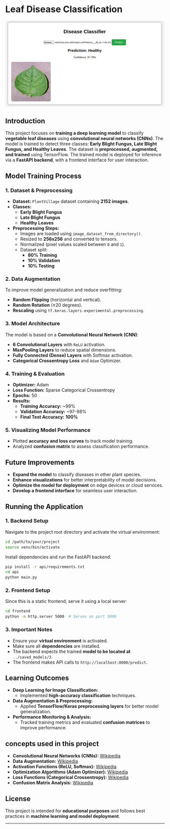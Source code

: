 # Leaf Disease Classification

![Leaf Disease Classification](disease_class1.png)

## Introduction
This project focuses on **training a deep learning model** to classify **vegetable leaf diseases** using **convolutional neural networks (CNNs)**. The model is trained to detect three classes: **Early Blight Fungus, Late Blight Fungus, and Healthy Leaves**. The dataset is **preprocessed, augmented, and trained** using TensorFlow. The trained model is deployed for inference via a **FastAPI backend**, with a frontend interface for user interaction.

## Model Training Process
### **1. Dataset & Preprocessing**
- **Dataset:** `PlantVillage` dataset containing **2152 images**.
- **Classes:**
  - **Early Blight Fungus**
  - **Late Blight Fungus**
  - **Healthy Leaves**
- **Preprocessing Steps:**
  - Images are loaded using `image_dataset_from_directory()`.
  - Resized to **256x256** and converted to tensors.
  - Normalized (pixel values scaled between `0` and `1`).
  - Dataset split:
    - **80% Training**
    - **10% Validation**
    - **10% Testing**

### **2. Data Augmentation**
To improve model generalization and reduce overfitting:
- **Random Flipping** (horizontal and vertical).
- **Random Rotation** (±20 degrees).
- **Rescaling** using `tf.keras.layers.experimental.preprocessing`.

### **3. Model Architecture**
The model is based on a **Convolutional Neural Network (CNN)**:
- **6 Convolutional Layers** with `ReLU` activation.
- **MaxPooling Layers** to reduce spatial dimensions.
- **Fully Connected (Dense) Layers** with Softmax activation.
- **Categorical Crossentropy Loss** and `Adam` Optimizer.

### **4. Training & Evaluation**
- **Optimizer:** Adam
- **Loss Function:** Sparse Categorical Crossentropy
- **Epochs:** 50
- **Results:**
  - **Training Accuracy:** ~99%
  - **Validation Accuracy:** ~97-98%
  - **Final Test Accuracy:** **100%**

### **5. Visualizing Model Performance**
- Plotted **accuracy and loss curves** to track model training.
- Analyzed **confusion matrix** to assess classification performance.

## Future Improvements
- **Expand the model** to classify diseases in other plant species.
- **Enhance visualizations** for better interpretability of model decisions.
- **Optimize the model for deployment** on edge devices or cloud services.
- **Develop a frontend interface** for seamless user interaction.

## Running the Application
### **1. Backend Setup**
Navigate to the project root directory and activate the virtual environment:
```sh
cd /path/to/your/project
source venv/bin/activate
```
Install dependencies and run the FastAPI backend:
```sh
pip install -r api/requirements.txt
cd api
python main.py
```

### **2. Frontend Setup**
Since this is a static frontend, serve it using a local server:
```sh
cd frontend
python -m http.server 5000  # Serves on port 5000
```

### **3. Important Notes**
- Ensure your **virtual environment** is activated.
- Make sure all **dependencies** are installed.
- The backend expects the trained **model to be located at** `../saved_models/3`.
- The frontend makes API calls to `http://localhost:8000/predict`.

## Learning Outcomes
- **Deep Learning for Image Classification:**
  - Implemented **high-accuracy classification** techniques.
- **Data Augmentation & Preprocessing:**
  - Applied **TensorFlow/Keras preprocessing layers** for better model generalization.
- **Performance Monitoring & Analysis:**
  - Tracked training metrics and evaluated **confusion matrices** to improve performance.

## concepts used in this project

- **Convolutional Neural Networks (CNNs):** [Wikipedia](https://en.wikipedia.org/wiki/Convolutional_neural_network)
- **Data Augmentation:** [Wikipedia](https://en.wikipedia.org/wiki/Data_augmentation)
- **Activation Functions (ReLU, Softmax):** [Wikipedia](https://en.wikipedia.org/wiki/Activation_function)
- **Optimization Algorithms (Adam Optimizer):** [Wikipedia](https://en.wikipedia.org/wiki/Stochastic_gradient_descent#Adam)
- **Loss Functions (Categorical Crossentropy):** [Wikipedia](https://en.wikipedia.org/wiki/Loss_function)
- **Confusion Matrix Analysis:** [Wikipedia](https://en.wikipedia.org/wiki/Confusion_matrix)

## License
This project is intended for **educational purposes** and follows best practices in **machine learning and model deployment**.

---

